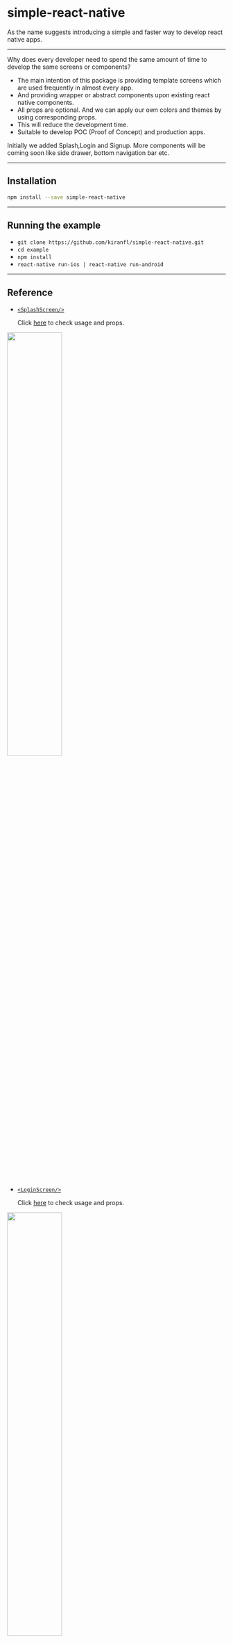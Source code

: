 # simple-react-native

As the name suggests introducing a simple and faster way to develop react native apps.
***
Why does every developer need to spend the same amount of time to develop the same screens or components?
* The main intention of this package is providing template screens which are used frequently in almost every app.
* And providing wrapper or abstract components upon existing react native components.
* All props are optional. And we can apply our own colors and themes by using corresponding props.
* This will reduce the development time. 
* Suitable to develop POC (Proof of Concept) and production apps.

Initially we added Splash,Login and Signup. More components will be coming soon like side drawer, bottom navigation bar etc.
***
## Installation

```bash
npm install --save simple-react-native
```
***
## Running the example

* ```git clone https://github.com/kiranfl/simple-react-native.git```
* ```cd example```
* ```npm install```
* ```react-native run-ios | react-native run-android```

***
## Reference 

* [`<SplashScreen/>`](https://github.com/kiranfl/simple-react-native/blob/master/Docs/Splash.md)
  
  Click [here](https://github.com/kiranfl/simple-react-native/blob/master/Docs/Splash.md) to check usage and props.

<img src="https://raw.githubusercontent.com/kiranfl/simple-react-native/master/Docs/Splash_demo.gif" width="50%" height="50%" />

* [`<LoginScreen/>`](https://github.com/kiranfl/simple-react-native/blob/master/Docs/Login.md)
  
  Click [here](https://github.com/kiranfl/simple-react-native/blob/master/Docs/Login.md) to check usage and props.

<img src="https://raw.githubusercontent.com/kiranfl/simple-react-native/master/Docs/Login_demo.gif" width="50%" height="50%" />

* [`<SignupScreen/>`](https://github.com/kiranfl/simple-react-native/blob/master/Docs/Signup.md)
  
   Click [here](https://github.com/kiranfl/simple-react-native/blob/master/Docs/Signup.md) to check usage and props.

<img src="https://raw.githubusercontent.com/kiranfl/simple-react-native/master/Docs/Signup_demo.gif" width="50%" height="50%" />

***
## License
[MIT](https://github.com/kiranfl/simple-react-native/blob/master/LICENSE)
